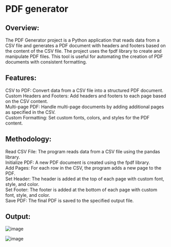 # PDF generator 

## Overview:
The PDF Generator project is a Python application that reads data from a CSV file and generates a PDF document with headers and footers based on the content of the CSV file. The project uses the fpdf library to create and manipulate PDF files. This tool is useful for automating the creation of PDF documents with consistent formatting.

## Features:
CSV to PDF: Convert data from a CSV file into a structured PDF document. <br>
Custom Headers and Footers: Add headers and footers to each page based on the CSV content. <br>
Multi-page PDF: Handle multi-page documents by adding additional pages as specified in the CSV. <br>
Custom Formatting: Set custom fonts, colors, and styles for the PDF content. <br>

## Methodology:
Read CSV File: The program reads data from a CSV file using the pandas library.<br>
Initialize PDF: A new PDF document is created using the fpdf library.<br>
Add Pages: For each row in the CSV, the program adds a new page to the PDF.<br>
Set Header: The header is added at the top of each page with custom font, style, and color.<br>
Set Footer: The footer is added at the bottom of each page with custom font, style, and color.<br>
Save PDF: The final PDF is saved to the specified output file.<br>

## Output: <br>
![image](https://github.com/user-attachments/assets/66a5561a-af22-4f49-b375-d47a7c3ba419) <br>

![image](https://github.com/user-attachments/assets/a8e52505-dd71-45a2-9cae-f4ed4e46a3fc)
